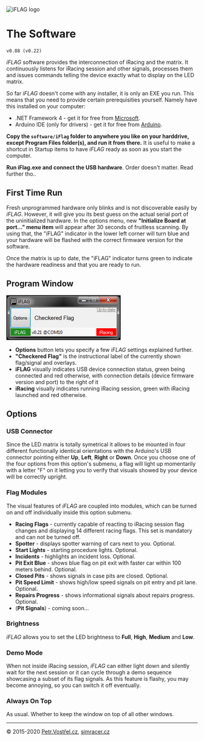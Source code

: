 ![iFLAG logo](http://simracer.cz/iracing/iFlag-logo/logo-full.svg)

The Software
============

	v0.88 (v0.22)

_iFLAG_ software provides the interconnection of iRacing and the matrix. It continuously listens for iRacing session and other signals, processes them and issues commands telling the device exactly what to display on the LED matrix.

So far _iFLAG_ doesn't come with any installer, it is only an EXE you run. This means that you need to provide certain prerequisities yourself. Namely have this installed on your computer:
- .NET Framework 4 - get it for free from [Microsoft](https://www.microsoft.com/en-us/download/details.aspx?id=17718).
- Arduino IDE (only for drivers) - get it for free from [Arduino](https://www.arduino.cc/en/Main/Software).

__Copy the `software/iFlag` folder to anywhere you like on your harddrive, except Program Files folder(s), and run it from there.__ It is useful to make a shortcut in Startup items to have _iFLAG_ ready as soon as you start the computer.

__Run iFlag.exe and connect the USB hardware__. Order doesn't matter. Read further tho..


First Time Run
--------------

Fresh unprogrammed hardware only blinks and is not discoverable easily by _iFLAG_. However, it will give you its best guess on the actual serial port of the uninitialized hardware. In the options menu, new __"Initialize Board at port..." menu item__ will appear after 30 seconds of fruitless scanning. By using that, the "iFLAG" indicator in the lower left corner will turn blue and your hardware will be flashed with the correct firmware version for the software.

Once the matrix is up to date, the "iFLAG" indicator turns green to indicate the hardware readiness and that you are ready to run.


Program Window
--------------

![Screenshot of the software window](screenshot.png)

* __Options__ button lets you specify a few _iFLAG_ settings explained further.
* __"Checkered Flag"__ is the instructional label of the currently shown flag/signal and overlays.
* __iFLAG__ visually indicates USB device connection status, green being connected and red otherwise, with connection details (device firmware version and port) to the right of it
* __iRacing__ visually indicates running iRacing session, green with iRacing launched and red otherwise.


Options
-------


### USB Connector

Since the LED matrix is totally symetrical it allows to be mounted in four different functionally identical orientations with the Arduino's USB connector pointing either __Up__, __Left__, __Right__ or __Down__. Once you choose one of the four options from this option's submenu, a flag will light up momentarily with a letter "F" on it letting you to verify that visuals showed by your device will be correctly upright.


### Flag Modules

The visual features of _iFLAG_ are coupled into modules, which can be turned on and off individually inside this option submenu.

* __Racing Flags__ - currently capable of reacting to iRacing session flag changes and displaying 14 different racing flags. This set is mandatory and can not be turned off.
* __Spotter__ - displays spotter warning of cars next to you. Optional.
* __Start Lights__ - starting procedure lights. Optional.
* __Incidents__ - highlights an incident loss. Optional.
* __Pit Exit Blue__ - shows blue flag on pit exit with faster car within 100 meters behind. Optional.
* __Closed Pits__ - shows signals in case pits are closed. Optional.
* __Pit Speed Limit__ - shows high/low speed signals on pit entry and pit lane. Optional.
* __Repairs Progress__ - shows informational signals about repairs progress. Optional.
* (__Pit Signals__) - coming soon...


### Brightness

_iFLAG_ allows you to set the LED brightness to __Full__, __High__, __Medium__ and __Low__.


### Demo Mode

When not inside iRacing session, _iFLAG_ can either light down and silently wait for the next session or it can cycle through a demo sequence showcasing a subset of its flag signals. As this feature is flashy, you may become annoying, so you can switch it off eventually.


### Always On Top

As usual. Whether to keep the window on top of all other windows.


---
© 2015-2020
[Petr.Vostřel.cz](http://petr.vostrel.cz),
[simracer.cz](http://simracer.cz)

